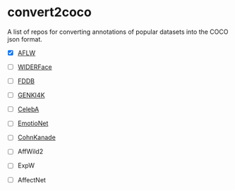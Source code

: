# convert2coco

A list of repos for converting annotations of popular datasets into the COCO json format.

- [x] [AFLW](https://github.com/chi0tzp/AFLW2COCO)
- [ ] [WIDERFace](https://github.com/chi0tzp/WIDERFace2COCO)
- [ ] [FDDB](https://github.com/chi0tzp/FDDB2COCO)
- [ ] [GENKI4K](https://github.com/chi0tzp/GENKI4K2COCO)
- [ ] [CelebA](https://github.com/chi0tzp/CelebA2COCO)
- [ ] [EmotioNet](https://github.com/chi0tzp/EmotioNet2COCO)
- [ ] [CohnKanade](https://github.com/chi0tzp/CohnKanade2COCO)
- [ ] AffWild2
- [ ] ExpW
- [ ] AffectNet

